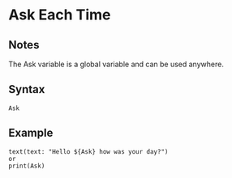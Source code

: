 # Ask Each Time
## Notes
The Ask variable is a global variable and can be used anywhere.
## Syntax
```
Ask
```
## Example
```
text(text: "Hello ${Ask} how was your day?")
or
print(Ask)
```